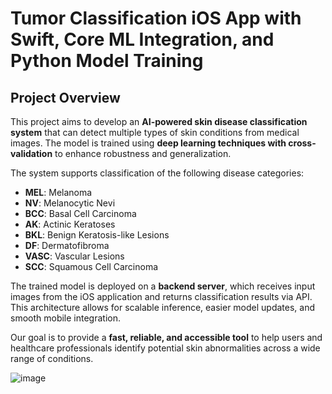 # Tumor Classification iOS App with Swift, Core ML Integration, and Python Model Training

## Project Overview

This project aims to develop an **AI-powered skin disease classification system** that can detect multiple types of skin conditions from medical images. The model is trained using **deep learning techniques with cross-validation** to enhance robustness and generalization.

The system supports classification of the following disease categories:

- **MEL**: Melanoma
- **NV**: Melanocytic Nevi
- **BCC**: Basal Cell Carcinoma
- **AK**: Actinic Keratoses
- **BKL**: Benign Keratosis-like Lesions  
- **DF**: Dermatofibroma
- **VASC**: Vascular Lesions
- **SCC**: Squamous Cell Carcinoma

The trained model is deployed on a **backend server**, which receives input images from the iOS application and returns classification results via API. This architecture allows for scalable inference, easier model updates, and smooth mobile integration.

Our goal is to provide a **fast, reliable, and accessible tool** to help users and healthcare professionals identify potential skin abnormalities across a wide range of conditions.

![image](https://github.com/user-attachments/assets/14cb4bf1-0dba-4bbf-affd-d46fbbd8f548)
